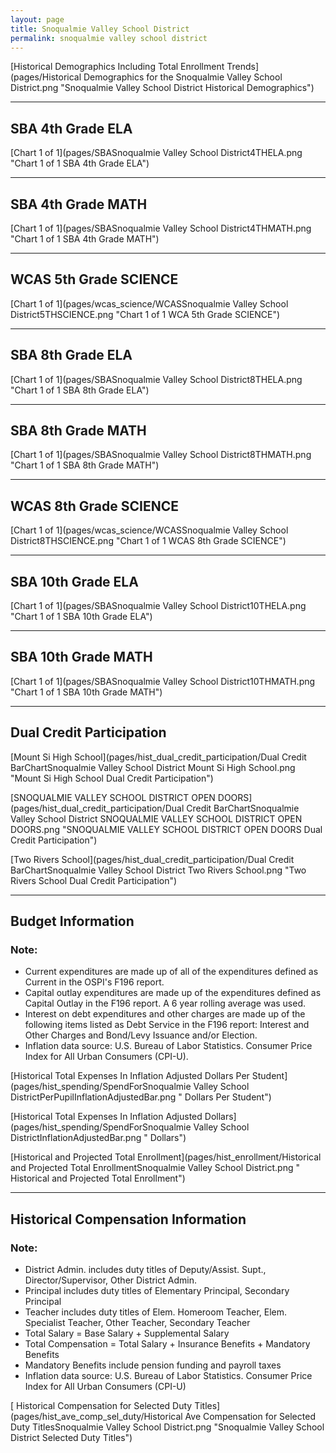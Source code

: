 ```yaml
---
layout: page
title: Snoqualmie Valley School District
permalink: snoqualmie valley school district
---
```



[Historical Demographics Including Total Enrollment Trends](pages/Historical Demographics for the Snoqualmie Valley School District.png "Snoqualmie Valley School District Historical Demographics")

___

## SBA 4th Grade ELA

[Chart 1 of 1](pages/SBASnoqualmie Valley School District4THELA.png "Chart 1 of 1 SBA 4th Grade ELA")


___

## SBA 4th Grade MATH

[Chart 1 of 1](pages/SBASnoqualmie Valley School District4THMATH.png "Chart 1 of 1 SBA 4th Grade MATH")


___

## WCAS 5th Grade SCIENCE

[Chart 1 of 1](pages/wcas_science/WCASSnoqualmie Valley School District5THSCIENCE.png "Chart 1 of 1 WCA 5th Grade SCIENCE")


___

## SBA 8th Grade ELA

[Chart 1 of 1](pages/SBASnoqualmie Valley School District8THELA.png "Chart 1 of 1 SBA 8th Grade ELA")


___

## SBA 8th Grade MATH

[Chart 1 of 1](pages/SBASnoqualmie Valley School District8THMATH.png "Chart 1 of 1 SBA 8th Grade MATH")


___

## WCAS 8th Grade SCIENCE

[Chart 1 of 1](pages/wcas_science/WCASSnoqualmie Valley School District8THSCIENCE.png "Chart 1 of 1 WCAS 8th Grade SCIENCE")


___

## SBA 10th Grade ELA

[Chart 1 of 1](pages/SBASnoqualmie Valley School District10THELA.png "Chart 1 of 1 SBA 10th Grade ELA")


___

## SBA 10th Grade MATH

[Chart 1 of 1](pages/SBASnoqualmie Valley School District10THMATH.png "Chart 1 of 1 SBA 10th Grade MATH")


___

## Dual Credit Participation

[Mount Si High School](pages/hist_dual_credit_participation/Dual Credit BarChartSnoqualmie Valley School District Mount Si High School.png "Mount Si High School Dual Credit Participation")

[SNOQUALMIE VALLEY SCHOOL DISTRICT OPEN DOORS](pages/hist_dual_credit_participation/Dual Credit BarChartSnoqualmie Valley School District SNOQUALMIE VALLEY SCHOOL DISTRICT OPEN DOORS.png "SNOQUALMIE VALLEY SCHOOL DISTRICT OPEN DOORS Dual Credit Participation")

[Two Rivers School](pages/hist_dual_credit_participation/Dual Credit BarChartSnoqualmie Valley School District Two Rivers School.png "Two Rivers School Dual Credit Participation")


___

## Budget Information
### Note:
- Current expenditures are made up of all of the expenditures defined as Current in the OSPI's F196 report.
- Capital outlay expenditures are made up of the expenditures defined as Capital Outlay in the F196 report. A 6 year rolling average was used.
- Interest on debt expenditures and other charges are made up of the following items listed as Debt Service in the F196 report: Interest and Other Charges and Bond/Levy Issuance and/or Election.
- Inflation data source: U.S. Bureau of Labor Statistics. Consumer Price Index for All Urban Consumers (CPI-U).

[Historical Total Expenses In Inflation Adjusted Dollars Per Student](pages/hist_spending/SpendForSnoqualmie Valley School DistrictPerPupilInflationAdjustedBar.png " Dollars Per Student")

[Historical Total Expenses In Inflation Adjusted Dollars](pages/hist_spending/SpendForSnoqualmie Valley School DistrictInflationAdjustedBar.png " Dollars")

[Historical and Projected Total Enrollment](pages/hist_enrollment/Historical and Projected Total EnrollmentSnoqualmie Valley School District.png " Historical and Projected Total Enrollment")


___

## Historical Compensation Information
### Note:
- District Admin. includes duty titles of Deputy/Assist. Supt., Director/Supervisor, Other District Admin.
- Principal includes duty titles of Elementary Principal, Secondary Principal
- Teacher includes duty titles of Elem. Homeroom Teacher, Elem. Specialist Teacher, Other Teacher, Secondary Teacher
- Total Salary = Base Salary + Supplemental Salary
- Total Compensation = Total Salary + Insurance Benefits + Mandatory Benefits
- Mandatory Benefits include pension funding and payroll taxes
- Inflation data source: U.S. Bureau of Labor Statistics. Consumer Price Index for All Urban Consumers (CPI-U)

[ Historical Compensation for Selected Duty Titles](pages/hist_ave_comp_sel_duty/Historical Ave Compensation for Selected Duty TitlesSnoqualmie Valley School District.png "Snoqualmie Valley School District Selected Duty Titles")


